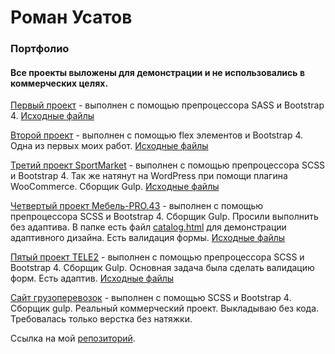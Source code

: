# Роман Усатов
### Портфолио

#### Все проекты выложены для демонстрации и не использовались в коммерческих целях.

[Первый проект](https://rusatov.github.io/Elena%20project%20bs4%20sass(%D0%B7%D0%B0%D0%BA%D0%BE%D0%BD%D1%87%D0%B5%D0%BD)/ "Блог") - выполнен с помощью препроцессора SASS и Bootstrap 4. [Исходные файлы](https://github.com/RUsatov/RUsatov.github.io/tree/master/Elena%20project%20bs4%20sass(%D0%B7%D0%B0%D0%BA%D0%BE%D0%BD%D1%87%D0%B5%D0%BD))

[Второй проект](https://rusatov.github.io/project2/ "Лендинг") - выполнен с помощью flex элементов и Bootstrap 4. Одна из первых моих работ. [Исходные файлы](https://github.com/RUsatov/RUsatov.github.io/tree/master/project2)

[Третий проект SportMarket](https://rusatov.github.io/project4/ "Многостраничный сайт спорт-товаров") - выполнен с помощью препроцессора SCSS и Bootstrap 4. Так же натянут на WordPress при помощи плагина WooCommerce. Сборщик Gulp. [Исходные файлы](https://github.com/RUsatov/RUsatov.github.io/tree/master/project4)

[Четвертый проект Мебель-PRO.43](https://rusatov.github.io/project5/ "Лендинг магазина шкафов-купе") - выполнен с помощью препроцессора SCSS и Bootstrap 4. Сборщик Gulp. Просили выполнить без адаптива. В папке есть файл [catalog.html](https://rusatov.github.io/project5/catalog.html) для демонстрации адаптивного дизайна. Есть валидация формы. [Исходные файлы](https://github.com/RUsatov/RUsatov.github.io/tree/master/project5)

[Пятый проект TELE2](https://rusatov.github.io/project6/ "Валидация форм") - выполнен с помощью препроцессора SCSS и Bootstrap 4. Сборщик Gulp. Основная задача была сделать валидацию форм. Есть адаптив. [Исходные файлы](https://github.com/RUsatov/RUsatov.github.io/tree/master/project6)

[Сайт грузоперевозок](http://RUsatov.github.io/Trucking "Грузоперевозки") - выполнен с помощью SCSS и Bootstrap 4. Сборщик gulp. Реальный коммерческий проект. Выкладываю без кода. Требовалась только верстка без натяжки.

Ссылка на мой [репозиторий](https://github.com/RUsatov/RUsatov.github.io).
